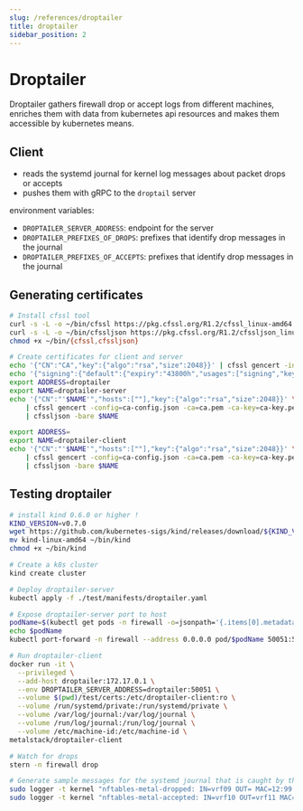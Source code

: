 ```yaml
---
slug: /references/droptailer
title: droptailer
sidebar_position: 2
---
```


# Droptailer

Droptailer gathers firewall drop or accept logs from different machines, enriches them with data from kubernetes api resources and makes them accessible by kubernetes means.

## Client

- reads the systemd journal for kernel log messages about packet drops or accepts
- pushes them with gRPC to the `droptail` server

environment variables:

- `DROPTAILER_SERVER_ADDRESS`: endpoint for the server
- `DROPTAILER_PREFIXES_OF_DROPS`: prefixes that identify drop messages in the journal
- `DROPTAILER_PREFIXES_OF_ACCEPTS`: prefixes that identify drop messages in the journal

## Generating certificates

```bash
# Install cfssl tool
curl -s -L -o ~/bin/cfssl https://pkg.cfssl.org/R1.2/cfssl_linux-amd64
curl -s -L -o ~/bin/cfssljson https://pkg.cfssl.org/R1.2/cfssljson_linux-amd64
chmod +x ~/bin/{cfssl,cfssljson}

# Create certificates for client and server
echo '{"CN":"CA","key":{"algo":"rsa","size":2048}}' | cfssl gencert -initca - | cfssljson -bare ca -
echo '{"signing":{"default":{"expiry":"43800h","usages":["signing","key encipherment","server auth","client auth"]}}}' > ca-config.json
export ADDRESS=droptailer
export NAME=droptailer-server
echo '{"CN":"'$NAME'","hosts":[""],"key":{"algo":"rsa","size":2048}}' \
    | cfssl gencert -config=ca-config.json -ca=ca.pem -ca-key=ca-key.pem -hostname="$ADDRESS" - \
    | cfssljson -bare $NAME

export ADDRESS=
export NAME=droptailer-client
echo '{"CN":"'$NAME'","hosts":[""],"key":{"algo":"rsa","size":2048}}' \
    | cfssl gencert -config=ca-config.json -ca=ca.pem -ca-key=ca-key.pem -hostname="$ADDRESS" - \
    | cfssljson -bare $NAME
```

## Testing droptailer

```bash
# install kind 0.6.0 or higher !
KIND_VERSION=v0.7.0
wget https://github.com/kubernetes-sigs/kind/releases/download/${KIND_VERSION}/kind-linux-amd64
mv kind-linux-amd64 ~/bin/kind
chmod +x ~/bin/kind

# Create a k8s cluster
kind create cluster

# Deploy droptailer-server
kubectl apply -f ./test/manifests/droptailer.yaml

# Expose droptailer-server port to host
podName=$(kubectl get pods -n firewall -o=jsonpath='{.items[0].metadata.name}')
echo $podName
kubectl port-forward -n firewall --address 0.0.0.0 pod/$podName 50051:50051 &

# Run droptailer-client
docker run -it \
  --privileged \
  --add-host droptailer:172.17.0.1 \
  --env DROPTAILER_SERVER_ADDRESS=droptailer:50051 \
  --volume $(pwd)/test/certs:/etc/droptailer-client:ro \
  --volume /run/systemd/private:/run/systemd/private \
  --volume /var/log/journal:/var/log/journal \
  --volume /run/log/journal:/run/log/journal \
  --volume /etc/machine-id:/etc/machine-id \
metalstack/droptailer-client

# Watch for drops
stern -n firewall drop

# Generate sample messages for the systemd journal that is caught by the droptailer-client
sudo logger -t kernel "nftables-metal-dropped: IN=vrf09 OUT= MAC=12:99:fd:3b:ce:f8:1a:ae:e9:a7:95:50:08:00 SRC=1.2.3.4 DST=4.3.2.1 LEN=40 TOS=0x00 PREC=0x00 TTL=238 ID=46474 PROTO=TCP SPT=59265 DPT=445 WINDOW=1024 RES=0x00 SYN URGP=0"
sudo logger -t kernel "nftables-metal-accepted: IN=vrf10 OUT=vrf11 MAC=12:99:fd:3b:ce:f8:1a:ae:e9:a7:95:50:08:00 SRC=5.6.7.8 DST=8.7.6.5 LEN=40 TOS=0x00 PREC=0x00 TTL=238 ID=46474 PROTO=TCP SPT=59265 DPT=445 WINDOW=1024 RES=0x00 SYN URGP=0 ItIs=OnlyText"
```
